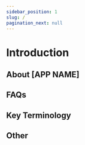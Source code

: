 ```yaml
---
sidebar_position: 1
slug: /
pagination_next: null
---
```


# Introduction

## About [APP NAME]

## FAQs

## Key Terminology

## Other